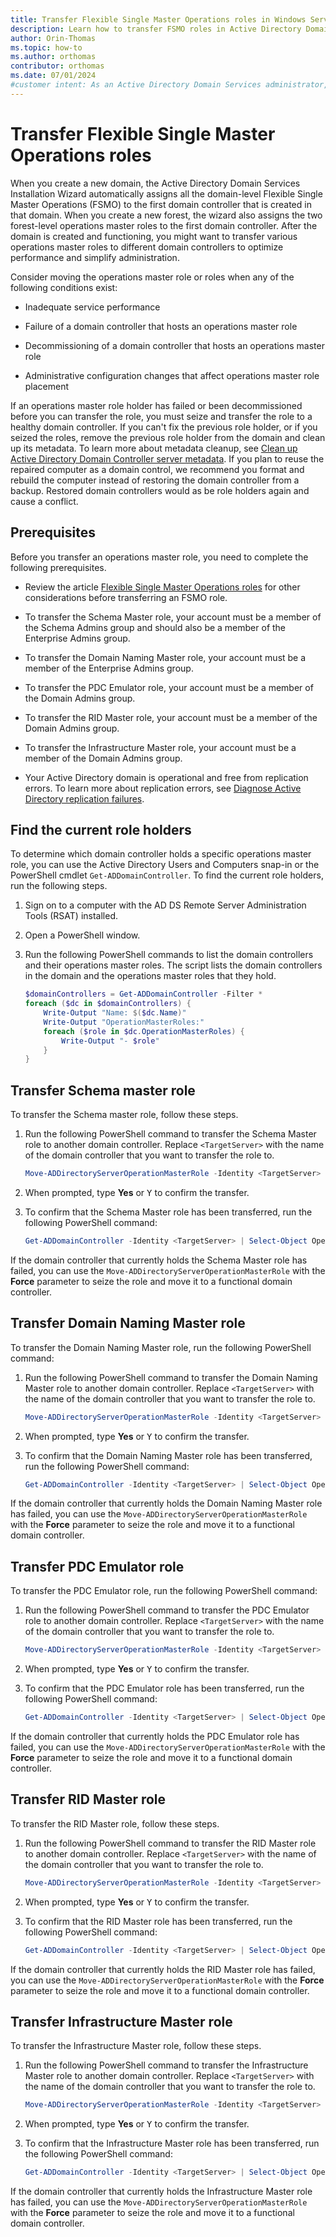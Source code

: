 ```yaml
---
title: Transfer Flexible Single Master Operations roles in Windows Server
description: Learn how to transfer FSMO roles in Active Directory Domain Services (AD DS) to optimize performance and simplify administration.
author: Orin-Thomas
ms.topic: how-to
ms.author: orthomas
contributor: orthomas
ms.date: 07/01/2024
#customer intent: As an Active Directory Domain Services administrator, I need to manage the Flexible Single Master Operations (FSMO) roles so that I can optimize performance and perform administration tasks.
---
```


# Transfer Flexible Single Master Operations roles

When you create a new domain, the Active Directory Domain Services Installation Wizard automatically assigns all the domain-level Flexible Single Master Operations (FSMO) to the first domain controller that is created in that domain. When you create a new forest, the wizard also assigns the two forest-level operations master roles to the first domain controller. After the domain is created and functioning, you might want to transfer various operations master roles to different domain controllers to optimize performance and simplify administration.

Consider moving the operations master role or roles when any of the following conditions exist:

- Inadequate service performance

- Failure of a domain controller that hosts an operations master role

- Decommissioning of a domain controller that hosts an operations master role

- Administrative configuration changes that affect operations master role placement

If an operations master role holder has failed or been decommissioned before you can transfer the role, you must seize and transfer the role to a healthy domain controller. If you can't fix the previous role holder, or if you seized the roles, remove the previous role holder from the domain and clean up its metadata. To learn more about metadata cleanup, see [Clean up Active Directory Domain Controller server metadata](../deploy/ad-ds-metadata-cleanup.md). If you plan to reuse the repaired computer as a domain control, we recommend you format and rebuild the computer instead of restoring the domain controller from a backup. Restored domain controllers would as be role holders again and cause a conflict.

## Prerequisites

Before you transfer an operations master role, you need to complete the following prerequisites.

- Review the article [Flexible Single Master Operations roles](understand-fsmo-roles.md) for other considerations before transferring an FSMO role.

- To transfer the Schema Master role, your account must be a member of the Schema Admins group and should also be a member of the Enterprise Admins group.

- To transfer the Domain Naming Master role, your account must be a member of the Enterprise Admins group.

- To transfer the PDC Emulator role, your account must be a member of the Domain Admins group.

- To transfer the RID Master role, your account must be a member of the Domain Admins group.

- To transfer the Infrastructure Master role, your account must be a member of the Domain Admins group.

- Your Active Directory domain is operational and free from replication errors. To learn more about replication errors, see [Diagnose Active Directory replication failures](/troubleshoot/windows-server/active-directory/diagnose-replication-failures).

## Find the current role holders

To determine which domain controller holds a specific operations master role, you can use the Active Directory Users and Computers snap-in or the PowerShell cmdlet `Get-ADDomainController`. To find the current role holders, run the following steps.

1. Sign on to a computer with the AD DS Remote Server Administration Tools (RSAT) installed.

1. Open a PowerShell window.

1. Run the following PowerShell commands to list the domain controllers and their operations master roles. The script lists the domain controllers in the domain and the operations master roles that they hold.

   ```powershell
   $domainControllers = Get-ADDomainController -Filter *
   foreach ($dc in $domainControllers) {
       Write-Output "Name: $($dc.Name)"
       Write-Output "OperationMasterRoles:"
       foreach ($role in $dc.OperationMasterRoles) {
           Write-Output "- $role"
       }
   }
   ```

## Transfer Schema master role

To transfer the Schema master role, follow these steps.

1. Run the following PowerShell command to transfer the Schema Master role to another domain controller. Replace `<TargetServer>` with the name of the domain controller that you want to transfer the role to.

   ```powershell
   Move-ADDirectoryServerOperationMasterRole -Identity <TargetServer> -OperationMasterRole SchemaMaster
   ```

1. When prompted, type **Yes** or <kbd>Y</kbd> to confirm the transfer.

1. To confirm that the Schema Master role has been transferred, run the following PowerShell command:

   ```powershell
   Get-ADDomainController -Identity <TargetServer> | Select-Object OperationMasterRoles
   ```

If the domain controller that currently holds the Schema Master role has failed, you can use the `Move-ADDirectoryServerOperationMasterRole` with the **Force** parameter to seize the role and move it to a functional domain controller.

## Transfer Domain Naming Master role

To transfer the Domain Naming Master role, run the following PowerShell command:

1. Run the following PowerShell command to transfer the Domain Naming Master role to another domain controller. Replace `<TargetServer>` with the name of the domain controller that you want to transfer the role to.

   ```powershell
   Move-ADDirectoryServerOperationMasterRole -Identity <TargetServer> -OperationMasterRole DomainNamingMaster
   ```

1. When prompted, type **Yes** or <kbd>Y</kbd> to confirm the transfer.

1. To confirm that the Domain Naming Master role has been transferred, run the following PowerShell command:

   ```powershell
   Get-ADDomainController -Identity <TargetServer> | Select-Object OperationMasterRoles
   ```

If the domain controller that currently holds the Domain Naming Master role has failed, you can use the `Move-ADDirectoryServerOperationMasterRole` with the **Force** parameter to seize the role and move it to a functional domain controller.

## Transfer PDC Emulator role

To transfer the PDC Emulator role, run the following PowerShell command:

1. Run the following PowerShell command to transfer the PDC Emulator role to another domain controller. Replace `<TargetServer>` with the name of the domain controller that you want to transfer the role to.

   ```powershell
   Move-ADDirectoryServerOperationMasterRole -Identity <TargetServer> -OperationMasterRole PDCEmulator
   ```

1. When prompted, type **Yes** or <kbd>Y</kbd> to confirm the transfer.

1. To confirm that the PDC Emulator role has been transferred, run the following PowerShell command:

   ```powershell
   Get-ADDomainController -Identity <TargetServer> | Select-Object OperationMasterRoles
   ```

If the domain controller that currently holds the PDC Emulator role has failed, you can use the `Move-ADDirectoryServerOperationMasterRole` with the **Force** parameter to seize the role and move it to a functional domain controller.

## Transfer RID Master role

To transfer the RID Master role, follow these steps.

1. Run the following PowerShell command to transfer the RID Master role to another domain controller. Replace `<TargetServer>` with the name of the domain controller that you want to transfer the role to.

   ```powershell
   Move-ADDirectoryServerOperationMasterRole -Identity <TargetServer> -OperationMasterRole RIDMaster
   ```

1. When prompted, type **Yes** or <kbd>Y</kbd> to confirm the transfer.

1. To confirm that the RID Master role has been transferred, run the following PowerShell command:

   ```powershell
   Get-ADDomainController -Identity <TargetServer> | Select-Object OperationMasterRoles
   ```

If the domain controller that currently holds the RID Master role has failed, you can use the `Move-ADDirectoryServerOperationMasterRole` with the **Force** parameter to seize the role and move it to a functional domain controller.

## Transfer Infrastructure Master role

To transfer the Infrastructure Master role, follow these steps.

1. Run the following PowerShell command to transfer the Infrastructure Master role to another domain controller. Replace `<TargetServer>` with the name of the domain controller that you want to transfer the role to.

   ```powershell
   Move-ADDirectoryServerOperationMasterRole -Identity <TargetServer> -OperationMasterRole InfrastructureMaster
   ```

1. When prompted, type **Yes** or <kbd>Y</kbd> to confirm the transfer.

1. To confirm that the Infrastructure Master role has been transferred, run the following PowerShell command:

   ```powershell
   Get-ADDomainController -Identity <TargetServer> | Select-Object OperationMasterRoles
   ```

If the domain controller that currently holds the Infrastructure Master role has failed, you can use the `Move-ADDirectoryServerOperationMasterRole` with the **Force** parameter to seize the role and move it to a functional domain controller.
